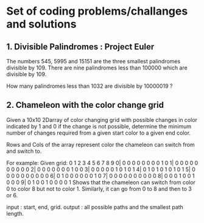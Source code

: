 # Set of coding problems/challanges and solutions
## 1. Divisible Palindromes : Project Euler
The numbers 545, 5995 and 15151 are the three smallest palindromes divisible by 109. There are nine palindromes less than 100000 which are divisible by 109.

How many palindromes less than 1032
are divisible by 10000019 ?

## 2. Chameleon with the color change grid 
Given a 10x10 2Darray of color changing grid with possible changes in color indicated by 1 and 0 if the change is not possible, determine the minimum number of changes required from a given start color to a given end color.

Rows and Cols of the array represent color the chameleon can switch from and switch to.

For example:
Given grid:   0 1 2 3 4 5 6 7 8 9
           0| 0 0 0 0 0 0 0 0 1 0
           1| 0 0 0 0 0 0 0 0 0 0 
           2| 0 0 0 0 0 0 0 1 0 0
           3| 0 0 0 0 0 1 0 1 0 1
           4| 0 1 0 1 0 1 0 1 0 1
           5| 0 0 0 0 0 0 0 0 0 0
           6| 0 1 0 0 0 0 0 0 1 0
           7| 0 0 0 0 0 0 0 0 0 0
           8| 0 0 0 1 0 0 1 0 0 0
           9| 0 1 0 0 1 0 0 0 0 1
Shows that the chameleon can switch from color 0 to color 8 but not to color 1. 
Similarly, it can go from 0 to 8 and then to 3 or 6.

input : start, end, grid.
output : all possible paths and the smallest path length.
